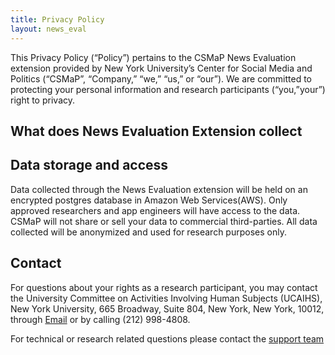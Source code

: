 ```yaml
---
title: Privacy Policy
layout: news_eval
---
```

This Privacy Policy (“Policy”) pertains to the CSMaP News Evaluation extension provided by New York University’s Center for Social Media and Politics (“CSMaP”, “Company,” “we,” “us,” or “our”). We are committed to protecting your personal information and research participants (“you,”your”) right to privacy.

## What does News Evaluation Extension collect
 

## Data storage and access
Data collected through the News Evaluation extension will be held on an encrypted postgres database in Amazon Web Services(AWS). Only approved researchers and app engineers will have access to the data. CSMaP will not share or sell your data to commercial third-parties. All data collected will be anonymized and used for research purposes only. 

## Contact 
<p>For questions about your rights as a research participant, you may contact the University Committee on Activities Involving Human Subjects (UCAIHS), New York University, 665 Broadway, Suite 804, New York, New York, 10012, through <a href="mailto:ask.humansubjects@nyu.edu">Email</a> or by calling (212) 998-4808.</p>
<p>For technical or research related questions please contact the <a href=" https://www.csmapsurveys.org/news_eval_help.html#assistance">support team</a>

